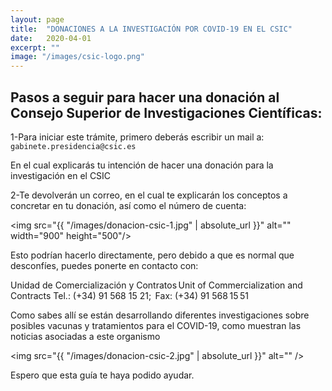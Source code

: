 ```yaml
---
layout: page
title:  "DONACIONES A LA INVESTIGACIÓN POR COVID-19 EN EL CSIC"
date:   2020-04-01
excerpt: ""
image: "/images/csic-logo.png"
---
```


## Pasos a seguir para hacer una donación al Consejo Superior de Investigaciones Científicas:

1-Para iniciar este trámite, primero deberás escribir un mail a:
```gabinete.presidencia@csic.es```

En el cual explicarás tu intención de hacer una donación para la investigación en el CSIC

2-Te devolverán un correo, en el cual te explicarán los conceptos a concretar en tu donación, así como el número de cuenta:

<span class="image"><img src="{{ "/images/donacion-csic-1.jpg" | absolute_url }}" alt="" width="900" height="500"/></span>

Esto podrían hacerlo directamente, pero debido a que es normal que desconfíes, puedes ponerte en contacto con:

Unidad de Comercialización y Contratos Unit of Commercialization and Contracts
Tel.: (+34) 91 568 15 21;  Fax: (+34) 91 568 15 51 

Como sabes allí se están desarrollando diferentes investigaciones sobre posibles vacunas y tratamientos para el COVID-19, como muestran las noticias asociadas a este organismo

<span class="image"><img src="{{ "/images/donacion-csic-2.jpg" | absolute_url }}" alt="" /></span>

Espero que esta guía te haya podido ayudar.
